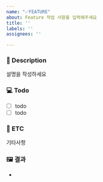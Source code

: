 ```yaml
---
name: "✅FEATURE"
about: Feature 작업 사항을 입력해주세요
title: ''
labels: ''
assignees: ''

---
```


### 📝 Description
설명을 작성하세요

### 💻 Todo
- [ ] todo
- [ ] todo

### 💽 ETC
기타사항

### 🖼 결과
-
